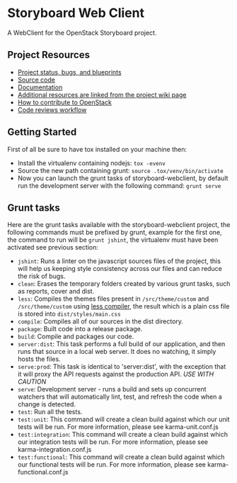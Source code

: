 Storyboard Web Client
=====================

A WebClient for the OpenStack Storyboard project.


Project Resources
-----------------

  - [Project status, bugs, and blueprints](http://storyboard.openstack.org)
  - [Source code](https://git.openstack.org/cgit/openstack-infra/storyboard-webclient)
  - [Documentation](http://ci.openstack.org/storyboard)
  - [Additional resources are linked from the project wiki page](https://wiki.openstack.org/wiki/StoryBoard)
  - [How to contribute to OpenStack](http://docs.openstack.org/infra/manual/developers.html)
  - [Code reviews workflow](http://docs.openstack.org/infra/manual/developers.html#development-workflow)

Getting Started
---------------

First of all be sure to have tox installed on your machine then:

  - Install the virtualenv containing nodejs: `tox -evenv`
  - Source the new path containing grunt:
`source .tox/venv/bin/activate`
  - Now you can launch the grunt tasks of storyboard-webclient, by default run
the development server with the following command: `grunt serve`


Grunt tasks
-----------

Here are the grunt tasks available with the storyboard-webclient project, the
following commands must be prefixed by grunt, example for the first one, the
command to run will be `grunt jshint`, the virtualenv must have been
activated see previous section:

  - `jshint`: Runs a linter on the javascript sources files of the project,
this will help us keeping style consistency across our files and can reduce the
risk of bugs.
  - `clean`: Erases the temporary folders created by various grunt tasks, such
as reports, cover and dist.
  - `less`: Compiles the themes files present in `/src/theme/custom` and
`/src/theme/custom` using [less compiler](http://lesscss.org/), the result
which is a plain css file is stored into `dist/styles/main.css`
  - `compile`: Compiles all of our sources in the dist directory.
  - `package`: Built code into a release package.
  - `build`: Compile and packages our code.
  - `server:dist`:  This task performs a full build of our application,
and then runs that source in a local web server. It does no watching,
it simply hosts the files.
  - `serve:prod`: This task is identical to 'server:dist',
with the exception that it will proxy the API requests against the production
API. *USE WITH CAUTION*
  - `serve`: Development server - runs a build and sets up concurrent watchers
that will automatically lint, test, and refresh the code when a change is
detected.
  - `test`: Run all the tests.
  - `test:unit`: This command will create a clean build against which
our unit tests will be run. For more information, please see karma-unit.conf.js
  - `test:integration`: This command will create a clean build against which
our integration tests will be run. For more information, please see
karma-integration.conf.js
  - `test:functional`: This command will create a clean build against which our
functional tests will be run. For more information, please see
karma-functional.conf.js